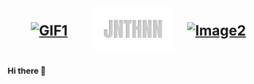 <h1 align="center">
  <div style="display:flex;justify-content:space-between;align-items:center;width:100%;">
    <div style="flex:1;">
      <a href="https://media2.giphy.com/media/v1.Y2lkPTc5MGI3NjExZDZxNWkzcTVneHg5Znl6dmNzNHY5dHV4a3E4cDhzeGVoazB0eTB4YiZlcD12MV9pbnRlcm5hbF9naWZfYnlfaWQmY3Q9cw/BXjqytvu9bKzCUHdzz/giphy.gif">
        <img src="https://giphy.com/embed/BXjqytvu9bKzCUHdzz" alt="GIF1" style="width:100%;height:auto;object-fit:cover;">
      </a>
    </div>
    <div style="flex:1;">
      <a href="https://github.com/JNTHNN/JNTHNN">
        <img src="https://raw.githubusercontent.com/JNTHNN/JNTHNN/75ece3c202184aaedc5c9ae9671e763dd8647186/JNTHNN.svg?token=A23ZP2IELUF2WKLFU7VVOY3GGZU3Q" alt="JNTHNN" style="width:100%;height:auto;object-fit:cover;">
      </a>
    </div>
    <div style="flex:1;text-align:center;">
      <a href="https://media2.giphy.com/media/v1.Y2lkPTc5MGI3NjExZDZxNWkzcTVneHg5Znl6dmNzNHY5dHV4a3E4cDhzeGVoazB0eTB4YiZlcD12MV9pbnRlcm5hbF9naWZfYnlfaWQmY3Q9cw/BXjqytvu9bKzCUHdzz/giphy.gif">
        <img src="https://example.com/your-image-url" alt="Image2" style="width:100%;height:auto;object-fit:cover;">
      </a>
    </div>
  </div>
</h1>

### Hi there 👋

<!--
**JNTHNN/JNTHNN** is a ✨ _special_ ✨ repository because its `README.md` (this file) appears on your GitHub profile.

Here are some ideas to get you started:

- 🔭 I’m currently working on ...
- 🌱 I’m currently learning ...
- 👯 I’m looking to collaborate on ...
- 🤔 I’m looking for help with ...
- 💬 Ask me about ...
- 📫 How to reach me: ...
- 😄 Pronouns: ...
- ⚡ Fun fact: ...
-->
